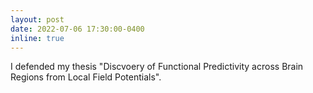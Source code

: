 ```yaml
---
layout: post
date: 2022-07-06 17:30:00-0400
inline: true
---
```


I defended my thesis "Discvoery of Functional Predictivity across Brain Regions from Local Field Potentials".